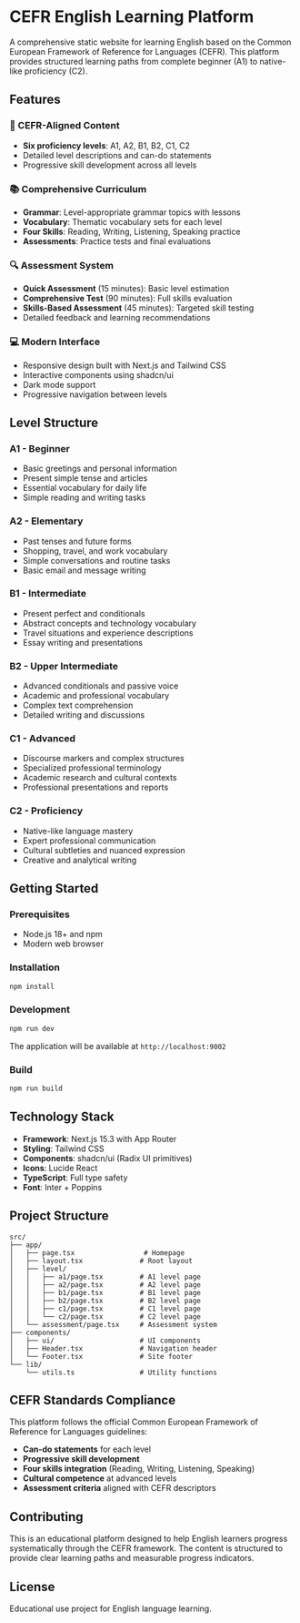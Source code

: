 # CEFR English Learning Platform

A comprehensive static website for learning English based on the Common European Framework of Reference for Languages (CEFR). This platform provides structured learning paths from complete beginner (A1) to native-like proficiency (C2).

## Features

### 🎯 CEFR-Aligned Content
- **Six proficiency levels**: A1, A2, B1, B2, C1, C2
- Detailed level descriptions and can-do statements
- Progressive skill development across all levels

### 📚 Comprehensive Curriculum
- **Grammar**: Level-appropriate grammar topics with lessons
- **Vocabulary**: Thematic vocabulary sets for each level
- **Four Skills**: Reading, Writing, Listening, Speaking practice
- **Assessments**: Practice tests and final evaluations

### 🔍 Assessment System
- **Quick Assessment** (15 minutes): Basic level estimation
- **Comprehensive Test** (90 minutes): Full skills evaluation
- **Skills-Based Assessment** (45 minutes): Targeted skill testing
- Detailed feedback and learning recommendations

### 💻 Modern Interface
- Responsive design built with Next.js and Tailwind CSS
- Interactive components using shadcn/ui
- Dark mode support
- Progressive navigation between levels

## Level Structure

### A1 - Beginner
- Basic greetings and personal information
- Present simple tense and articles
- Essential vocabulary for daily life
- Simple reading and writing tasks

### A2 - Elementary
- Past tenses and future forms
- Shopping, travel, and work vocabulary
- Simple conversations and routine tasks
- Basic email and message writing

### B1 - Intermediate
- Present perfect and conditionals
- Abstract concepts and technology vocabulary
- Travel situations and experience descriptions
- Essay writing and presentations

### B2 - Upper Intermediate
- Advanced conditionals and passive voice
- Academic and professional vocabulary
- Complex text comprehension
- Detailed writing and discussions

### C1 - Advanced
- Discourse markers and complex structures
- Specialized professional terminology
- Academic research and cultural contexts
- Professional presentations and reports

### C2 - Proficiency
- Native-like language mastery
- Expert professional communication
- Cultural subtleties and nuanced expression
- Creative and analytical writing

## Getting Started

### Prerequisites
- Node.js 18+ and npm
- Modern web browser

### Installation
```bash
npm install
```

### Development
```bash
npm run dev
```
The application will be available at `http://localhost:9002`

### Build
```bash
npm run build
```

## Technology Stack

- **Framework**: Next.js 15.3 with App Router
- **Styling**: Tailwind CSS
- **Components**: shadcn/ui (Radix UI primitives)
- **Icons**: Lucide React
- **TypeScript**: Full type safety
- **Font**: Inter + Poppins

## Project Structure

```
src/
├── app/
│   ├── page.tsx                 # Homepage
│   ├── layout.tsx              # Root layout
│   ├── level/
│   │   ├── a1/page.tsx         # A1 level page
│   │   ├── a2/page.tsx         # A2 level page
│   │   ├── b1/page.tsx         # B1 level page
│   │   ├── b2/page.tsx         # B2 level page
│   │   ├── c1/page.tsx         # C1 level page
│   │   └── c2/page.tsx         # C2 level page
│   └── assessment/page.tsx     # Assessment system
├── components/
│   ├── ui/                     # UI components
│   ├── Header.tsx              # Navigation header
│   └── Footer.tsx              # Site footer
└── lib/
    └── utils.ts                # Utility functions
```

## CEFR Standards Compliance

This platform follows the official Common European Framework of Reference for Languages guidelines:

- **Can-do statements** for each level
- **Progressive skill development** 
- **Four skills integration** (Reading, Writing, Listening, Speaking)
- **Cultural competence** at advanced levels
- **Assessment criteria** aligned with CEFR descriptors

## Contributing

This is an educational platform designed to help English learners progress systematically through the CEFR framework. The content is structured to provide clear learning paths and measurable progress indicators.

## License

Educational use project for English language learning.
